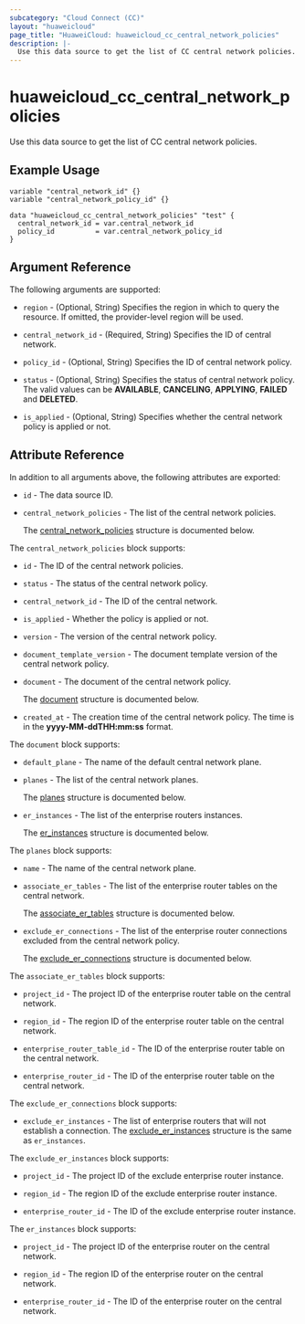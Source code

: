 ```yaml
---
subcategory: "Cloud Connect (CC)"
layout: "huaweicloud"
page_title: "HuaweiCloud: huaweicloud_cc_central_network_policies"
description: |-
  Use this data source to get the list of CC central network policies.
---
```


# huaweicloud_cc_central_network_policies

Use this data source to get the list of CC central network policies.

## Example Usage

```hcl
variable "central_network_id" {}
variable "central_network_policy_id" {}

data "huaweicloud_cc_central_network_policies" "test" {
  central_network_id = var.central_network_id
  policy_id          = var.central_network_policy_id
}
```

## Argument Reference

The following arguments are supported:

* `region` - (Optional, String) Specifies the region in which to query the resource.
  If omitted, the provider-level region will be used.

* `central_network_id` - (Required, String) Specifies the ID of central network.

* `policy_id` - (Optional, String) Specifies the ID of central network policy.

* `status` - (Optional, String) Specifies the status of central network policy.
  The valid values can be **AVAILABLE**, **CANCELING**, **APPLYING**, **FAILED** and **DELETED**.

* `is_applied` - (Optional, String) Specifies whether the central network policy is applied or not.

## Attribute Reference

In addition to all arguments above, the following attributes are exported:

* `id` - The data source ID.

* `central_network_policies` - The list of the central network policies.

  The [central_network_policies](#central_network_policies_struct) structure is documented below.

<a name="central_network_policies_struct"></a>
The `central_network_policies` block supports:

* `id` - The ID of the central network policies.

* `status` - The status of the central network policy.

* `central_network_id` - The ID of the central network.

* `is_applied` - Whether the policy is applied or not.

* `version` - The version of the central network policy.

* `document_template_version` - The document template version of the central network policy.

* `document` - The document of the central network policy.

  The [document](#central_network_policies_document_struct) structure is documented below.

* `created_at` - The creation time of the central network policy.
  The time is in the **yyyy-MM-ddTHH:mm:ss** format.

<a name="central_network_policies_document_struct"></a>
The `document` block supports:

* `default_plane` - The name of the default central network plane.

* `planes` - The list of the central network planes.

  The [planes](#document_planes_struct) structure is documented below.

* `er_instances` - The list of the enterprise routers instances.

  The [er_instances](#document_er_instances_struct) structure is documented below.

<a name="document_planes_struct"></a>
The `planes` block supports:

* `name` - The name of the central network plane.

* `associate_er_tables` - The list of the enterprise router tables on the central network.

  The [associate_er_tables](#planes_associate_er_tables_struct) structure is documented below.

* `exclude_er_connections` - The list of the enterprise router connections excluded from the central network policy.

  The [exclude_er_connections](#planes_exclude_er_connections_struct) structure is documented below.

<a name="planes_associate_er_tables_struct"></a>
The `associate_er_tables` block supports:

* `project_id` - The project ID of the enterprise router table on the central network.

* `region_id` - The region ID of the enterprise router table on the central network.

* `enterprise_router_table_id` - The ID of the enterprise router table on the central network.

* `enterprise_router_id` - The ID of the enterprise router table on the central network.

<a name="planes_exclude_er_connections_struct"></a>
The `exclude_er_connections` block supports:

* `exclude_er_instances` - The list of enterprise routers that will not establish a connection.
  The [exclude_er_instances](#planes_exclude_er_instances_struct) structure is the same as `er_instances`.

<a name="planes_exclude_er_instances_struct"></a>
The `exclude_er_instances` block supports:

* `project_id` - The project ID of the exclude enterprise router instance.

* `region_id` - The region ID of the exclude enterprise router instance.

* `enterprise_router_id` - The ID of the exclude enterprise router instance.

<a name="document_er_instances_struct"></a>
The `er_instances` block supports:

* `project_id` - The project ID of the enterprise router on the central network.

* `region_id` - The region ID of the enterprise router on the central network.

* `enterprise_router_id` - The ID of the enterprise router on the central network.
